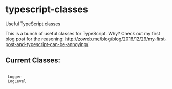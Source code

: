 # typescript-classes
Useful TypeScript classes

This is a bunch of useful classes for TypeScript.
Why? Check out my first blog post for the reasoning: http://zoweb.me/blog/blog/2016/12/29/my-first-post-and-typescript-can-be-annoying/

## Current Classes:
<pre><code>
 Logger
 LogLevel
</code></pre>